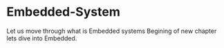 # Embedded-System
Let us move through what is Embedded systems
Begining of new chapter lets dive into Embedded.
